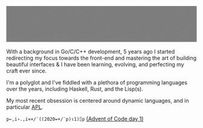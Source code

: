 ![](https://github.com/zakkor/zakkor/blob/master/image.png?raw=true&cachebuster=9001)

With a background in Go/C/C++ development, 5 years ago I started redirecting my focus towards the front-end and mastering the art of building beautiful interfaces & I have been learning, evolving, and perfecting my craft ever since.

I'm a polyglot and I've fiddled with a plethora of programming languages over the years, including Haskell, Rust, and the Lisp(s).

My most recent obsession is centered around dynamic languages, and in particular [APL](https://en.wikipedia.org/wiki/APL_(programming_language)).

`p←,i∘.,i⋄×/¨((2020=+/¨p)⍳1)⌷p` [(Advent of Code day 1)](https://adventofcode.com/2020/day/1)
